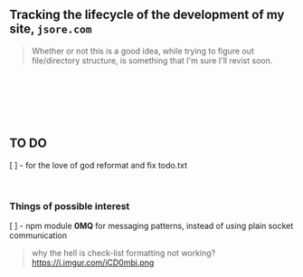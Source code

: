 ## Tracking the lifecycle of the development of my site, `jsore.com`

>Whether or not this is a good idea, while trying to figure out file/directory structure,
>is something that I'm sure I'll revist soon.

<br><br>

<br><br>

## TO DO

[ ] - for the love of god reformat and fix todo.txt


<br>

### Things of possible interest

[ ] - npm module <b>0MQ</b> for messaging patterns, instead of using plain socket communication

> why the hell is check-list formatting not working? https://i.imgur.com/iCD0mbi.png